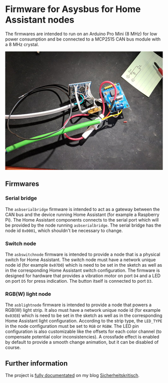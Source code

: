 # Firmware for Asysbus for Home Assistant nodes

The firmwares are intended to run on an Arduino Pro Mini (8 MHz) for low power consumption and be connected to a MCP2515 CAN bus module with a 8 MHz crystal.

<img alt="A generic Asysbus node" src="https://github.com/bastianraschke/asysbus-home-assistant-firmware/blob/master/projectcover.jpg" width="650">

## Firmwares

### Serial bridge

The `asbserialbridge` firmware is intended to act as a gateway between the CAN bus and the device running Home Assistant (for example a Raspberry Pi). The Home Assistant components connects to the serial port which will be provided by the node running `asbserialbridge`. The serial bridge has the node id `0x0001`, which shouldn't be necessary to change.

### Switch node

The `asbswitchnode` firmware is intended to provide a node that is a physical switch for Home Assistant. The switch node must have a network unique node id (for example `0x07D0`) which is need to be set in the sketch as well as in the corresponding Home Assistant switch configuration. The firmware is designed for hardware that provides a vibration motor on port `D4` and a LED on port `D5` for press indication. The button itself is connected to port `D3`.

### RGB(W) light node

The `asblightnode` firmware is intended to provide a node that powers a RGB(W) light strip. It also must have a network unique node id (for example `0x03E8`) which is need to be set in the sketch as well as in the corresponding Home Assistant light configuration. According to the strip type, the `LED_TYPE` in the node configuration must be set to `RGB` or `RGBW`. The LED pin configuration is also customizable like the offsets for each color channel (to compensate potential color inconsistencies). A crossfade effect is enabled by default to provide a smooth change animation, but it can be disabled of course.

## Further information

The project is [fully documentated](https://sicherheitskritisch.de/2018/05/can-bus-asysbus-component-for-smart-home-system-home-assistant-en/) on my blog [Sicherheitskritisch](https://sicherheitskritisch.de).
